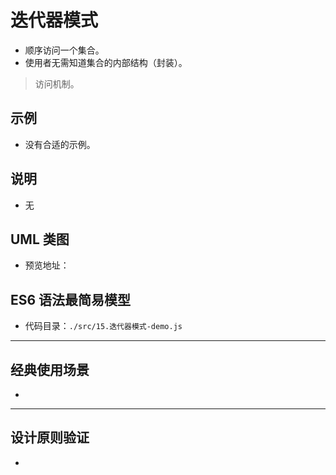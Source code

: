 # 迭代器模式

- 顺序访问一个集合。
- 使用者无需知道集合的内部结构（封装）。

> 访问机制。

## 示例

- 没有合适的示例。

## 说明

- 无

## UML 类图

- 预览地址：

## ES6 语法最简易模型

- 代码目录：`./src/15.迭代器模式-demo.js`

---

## 经典使用场景

- 

---

## 设计原则验证

- 
